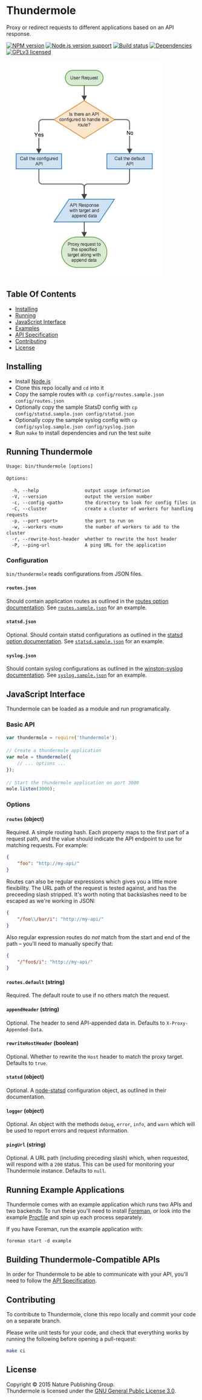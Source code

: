 
Thundermole
===========

Proxy or redirect requests to different applications based on an API response.

[![NPM version][shield-npm]][info-npm]
[![Node.js version support][shield-node]][info-node]
[![Build status][shield-build]][info-build]
[![Dependencies][shield-dependencies]][info-dependencies]
[![GPLv3 licensed][shield-license]][info-license]

![Thundermole Flow Diagram](docs/Diagram.png?raw=true)


Table Of Contents
-----------------

- [Installing](#installing)
- [Running](#running-thundermole)
- [JavaScript Interface](#javascript-interface)
- [Examples](#running-example-applications)
- [API Specification](#building-thundermole-compatible-apis)
- [Contributing](#contributing)
- [License](#license)


Installing
----------

- Install [Node.js][node]
- Clone this repo locally and `cd` into it
- Copy the sample routes with `cp config/routes.sample.json config/routes.json`
- Optionally copy the sample StatsD config with `cp config/statsd.sample.json config/statsd.json`
- Optionally copy the sample syslog config with `cp config/syslog.sample.json config/syslog.json`
- Run `make` to install dependencies and run the test suite


Running Thundermole
-------------------

```
Usage: bin/thundermole [options]

Options:

  -h, --help                 output usage information
  -V, --version              output the version number
  -c, --config <path>        the directory to look for config files in
  -C, --cluster              create a cluster of workers for handling requests
  -p, --port <port>          the port to run on
  -w, --workers <num>        the number of workers to add to the cluster
  -r, --rewrite-host-header  whether to rewrite the host header
  -P, --ping-url             A ping URL for the application
```

### Configuration

`bin/thundermole` reads configurations from JSON files.

#### `routes.json`

Should contain application routes as outlined in the [routes option documentation](#routes-object). See [`routes.sample.json`](/config/routes.sample.json) for an example.

#### `statsd.json`

Optional. Should contain statsd configurations as outlined in the [statsd option documentation](#statsd-object). See [`statsd.sample.json`](/config/statsd.sample.json) for an example.

#### `syslog.json`

Should contain syslog configurations as outlined in the [winston-syslog documentation][winston-syslog]. See [`syslog.sample.json`](/config/syslog.sample.json) for an example.


JavaScript Interface
--------------------

Thundermole can be loaded as a module and run programatically.


### Basic API

```js
var thundermole = require('thundermole');

// Create a thundermole application
var mole = thundermole({
    // ... options ...
});

// Start the thundermole application on port 3000
mole.listen(3000);
```


### Options

#### `routes` (object)

Required. A simple routing hash. Each property maps to the first part of a request path, and the value should indicate the API endpoint to use for matching requests. For example:

```json
{
    "foo": "http://my-api/"
}
```

Routes can also be regular expressions which gives you a little more flexibility. The URL path of the request is tested against, and has the preceeding slash stripped. It's worth noting that backslashes need to be escaped as we're working in JSON:

```json
{
    "/foo\\/bar/i": "http://my-api/"
}
```

Also regular expression routes do *not* match from the start and end of the path – you'll need to manually specify that:

```json
{
    "/^foo$/i": "http://my-api/"
}
```

#### `routes.default` (string)

Required. The default route to use if no others match the request.

#### `appendHeader` (string)

Optional. The header to send API-appended data in. Defaults to `X-Proxy-Appended-Data`.

#### `rewriteHostHeader` (boolean)

Optional. Whether to rewrite the `Host` header to match the proxy target. Defaults to `true`.

#### `statsd` (object)

Optional. A [node-statsd][node-statsd] configuration object, as outlined in their documentation.

#### `logger` (object)

Optional. An object with the methods `debug`, `error`, `info`, and `warn` which will be used to report errors and request information.

#### `pingUrl` (string)

Optional. A URL path (including preceding slash) which, when requested, will respond with a `200` status. This can be used for monitoring your Thundermole instance. Defaults to `null`.



Running Example Applications
----------------------------

Thundermole comes with an example application which runs two APIs and two backends. To run these you'll need to install [Foreman][foreman], or look into the example [Procfile](example/Procfile) and spin up each process separately.

If you have Foreman, run the example application with:

```
foreman start -d example
```


Building Thundermole-Compatible APIs
------------------------------------

In order for Thundermole to be able to communicate with your API, you'll need to follow the [API Specification](/docs/API-Specification.md).


Contributing
------------

To contribute to Thundermole, clone this repo locally and commit your code on a separate branch.

Please write unit tests for your code, and check that everything works by running the following before opening a pull-request:

```sh
make ci
```


License
-------

Copyright &copy; 2015 Nature Publishing Group.  
Thundermole is licensed under the [GNU General Public License 3.0][info-license].



[foreman]: https://github.com/ddollar/foreman
[node]: https://nodejs.org/
[node-statsd]: https://github.com/sivy/node-statsd
[winston-syslog]: https://github.com/winstonjs/winston-syslog

[info-dependencies]: https://gemnasium.com/nature/thundermole
[info-license]: LICENSE
[info-node]: package.json
[info-npm]: https://www.npmjs.com/package/thundermole
[info-build]: https://travis-ci.org/nature/thundermole
[shield-dependencies]: https://img.shields.io/gemnasium/nature/thundermole.svg
[shield-license]: https://img.shields.io/badge/license-GPLv3-blue.svg
[shield-node]: https://img.shields.io/node/v/thundermole.svg?label=node.js%20support
[shield-npm]: https://img.shields.io/npm/v/thundermole.svg
[shield-build]: https://img.shields.io/travis/nature/thundermole/master.svg
